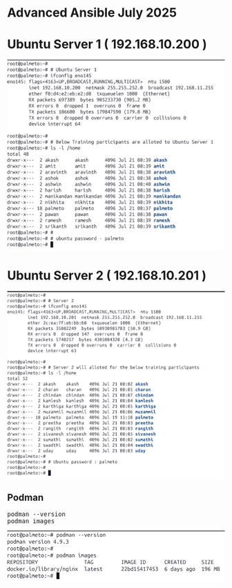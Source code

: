 # Advanced Ansible July 2025

# Ubuntu Server 1 ( 192.168.10.200 )
![Users](server-1.png)

# Ubuntu Server 2 ( 192.168.10.201 )
![Users](server-2.png)

## Podman
<pre>
podman --version
podman images
</pre>
![podman](podman.png)
